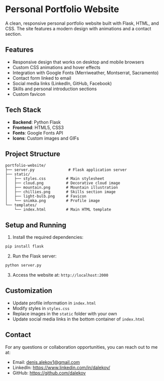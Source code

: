 # Personal Portfolio Website

A clean, responsive personal portfolio website built with Flask, HTML, and CSS. The site features a modern design with animations and a contact section.

## Features

- Responsive design that works on desktop and mobile browsers
- Custom CSS animations and hover effects
- Integration with Google Fonts (Merriweather, Montserrat, Sacramento)
- Contact form linked to email
- Social media links (LinkedIn, GitHub, Facebook)
- Skills and personal introduction sections
- Custom favicon

## Tech Stack

- **Backend**: Python Flask
- **Frontend**: HTML5, CSS3
- **Fonts**: Google Fonts API
- **Icons**: Custom images and GIFs

## Project Structure

```
portfolio-website/
├── server.py               # Flask application server
├── static/
│   ├── styles.css         # Main stylesheet
│   ├── cloud.png          # Decorative cloud image
│   ├── mountain.png       # Mountain illustration
│   ├── chillies.png       # Skills section image
│   ├── light-bulb.png     # Favicon
│   └── snimka.png         # Profile image
└── templates/
    └── index.html         # Main HTML template
```

## Setup and Running

1. Install the required dependencies:
```bash
pip install flask
```

2. Run the Flask server:
```bash
python server.py
```

3. Access the website at: `http://localhost:2000`

## Customization

- Update profile information in `index.html`
- Modify styles in `styles.css`
- Replace images in the `static` folder with your own
- Update social media links in the bottom container of `index.html`

## Contact

For any questions or collaboration opportunities, you can reach out to me at:
- Email: denis.alekov1@gmail.com
- LinkedIn: https://www.linkedin.com/in/dalekov/
- GitHub: https://github.com/dalekov

